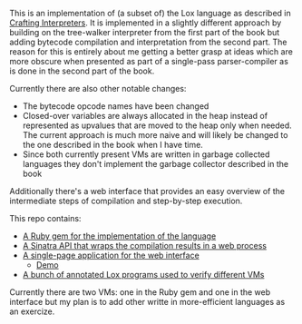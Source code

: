 This is an implementation of (a subset of) the Lox language as described in [Crafting Interpreters](https://craftinginterpreters.com/). It is implemented in a slightly different approach by building on the tree-walker interpreter from the first part of the book but adding bytecode compilation and interpretation from the second part. The reason for this is entirely about me getting a better grasp at ideas which are more obscure when presented as part of a single-pass parser-compiler as is done in the second part of the book.

Currently there are also other notable changes:

- The bytecode opcode names have been changed
- Closed-over variables are always allocated in the heap instead of represented as upvalues that are moved to the heap only when needed. The current approach is much more naive and will likely be changed to the one described in the book when I have time.
- Since both currently present VMs are written in garbage collected languages they don't implement the garbage collector described in the book

Additionally there's a web interface that provides an easy overview of the intermediate steps of compilation and step-by-step execution.

This repo contains:

- [A Ruby gem for the implementation of the language](a_lox/README.md)
- [A Sinatra API that wraps the compilation results in a web process](web/README.md)
- [A single-page application for the web interface](client/README.md)
  - [Demo](https://lox-analyzer.svetlins.net)
- [A bunch of annotated Lox programs used to verify different VMs](test_suite/README.md)

Currently there are two VMs: one in the Ruby gem and one in the web interface but my plan is to add other writte in more-efficient languages as an exercize.
